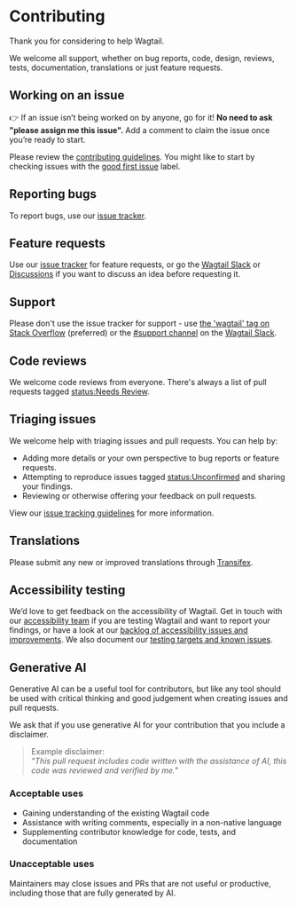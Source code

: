 # Contributing

Thank you for considering to help Wagtail.

We welcome all support, whether on bug reports, code, design, reviews, tests,
documentation, translations or just feature requests.

## Working on an issue

👉 If an issue isn’t being worked on by anyone, go for it! **No need to ask "please assign me this issue".** Add a comment to claim the issue once you’re ready to start.

Please review the [contributing guidelines](https://docs.wagtail.org/en/latest/contributing/index.html).
You might like to start by checking issues with the [good first issue](https://github.com/wagtail/wagtail/labels/good%20first%20issue) label.

## Reporting bugs

To report bugs, use our [issue tracker](https://github.com/wagtail/wagtail/issues).

## Feature requests

Use our [issue tracker](https://github.com/wagtail/wagtail/issues) for feature requests, or go the [Wagtail Slack](https://github.com/wagtail/wagtail/wiki/Slack) or [Discussions](https://github.com/wagtail/wagtail/discussions) if you want to discuss an idea before requesting it.

## Support

Please don't use the issue tracker for support - use [the 'wagtail' tag on Stack Overflow](https://stackoverflow.com/questions/tagged/wagtail) (preferred) or the [#support channel](https://github.com/wagtail/wagtail/wiki/Slack#support) on the [Wagtail Slack](https://github.com/wagtail/wagtail/wiki/Slack).

## Code reviews

We welcome code reviews from everyone. There's always a list of pull requests tagged [status:Needs Review](https://github.com/wagtail/wagtail/pulls?q=is%3Apr+is%3Aopen+sort%3Aupdated-desc+label%3A%22status%3ANeeds+Review%22).

## Triaging issues

We welcome help with triaging issues and pull requests. You can help by:

-   Adding more details or your own perspective to bug reports or feature requests.
-   Attempting to reproduce issues tagged [status:Unconfirmed](https://github.com/wagtail/wagtail/issues?q=is%3Aissue+is%3Aopen+sort%3Aupdated-desc+label%3Astatus%3AUnconfirmed) and sharing your findings.
-   Reviewing or otherwise offering your feedback on pull requests.

View our [issue tracking guidelines](https://docs.wagtail.org/en/latest/contributing/issue_tracking.html) for more information.

## Translations

Please submit any new or improved translations through [Transifex](https://explore.transifex.com/torchbox/wagtail/).

## Accessibility testing

We’d love to get feedback on the accessibility of Wagtail. Get in touch with our [accessibility team](https://github.com/wagtail/wagtail/wiki/Accessibility-team) if you are testing Wagtail and want to report your findings, or have a look at our [backlog of accessibility issues and improvements](https://github.com/wagtail/wagtail/projects/5). We also document our [testing targets and known issues](https://docs.wagtail.org/en/latest/contributing/developing.html#accessibility-targets).

## Generative AI

Generative AI can be a useful tool for contributors, but like any tool should be used with critical thinking and good judgement when creating issues and pull requests. 

We ask that if you use generative AI for your contribution that you include a disclaimer.

> Example disclaimer:  
> _"This pull request includes code written with the assistance of AI, this code was reviewed and verified by me."_

### Acceptable uses
-  Gaining understanding of the existing Wagtail code
-  Assistance with writing comments, especially in a non-native language
-  Supplementing contributor knowledge for code, tests, and documentation

### Unacceptable uses
Maintainers may close issues and PRs that are not useful or productive, including those that are fully generated by AI.
